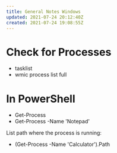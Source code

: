 ```yaml
---
title: General Notes Windows
updated: 2021-07-24 20:12:40Z
created: 2021-07-24 19:08:55Z
---
```


# Check for Processes

- tasklist
- wmic process list full

# In PowerShell
- Get-Process
- Get-Process -Name 'Notepad'

List path where the process is running:
- (Get-Process -Name 'Calculator').Path
